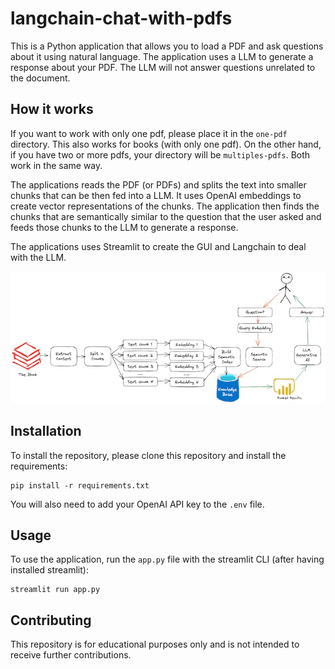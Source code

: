 # langchain-chat-with-pdfs

This is a Python application that allows you to load a PDF and ask questions about it using natural language. The application uses a LLM to generate a response about your PDF. The LLM will not answer questions unrelated to the document.

## How it works

If you want to work with only one pdf, please place it in the `one-pdf` directory. This also works for books (with only one pdf). On the other hand, if you have two or more pdfs, your directory will be `multiples-pdfs`. Both work in the same way. 

The applications reads the PDF (or PDFs) and splits the text into smaller chunks that can be then fed into a LLM. It uses OpenAI embeddings to create vector representations of the chunks. The application then finds the chunks that are semantically similar to the question that the user asked and feeds those chunks to the LLM to generate a response.

The applications uses Streamlit to create the GUI and Langchain to deal with the LLM.

![Workflow](docs/workflow.jpg)

## Installation

To install the repository, please clone this repository and install the requirements:

```
pip install -r requirements.txt
```

You will also need to add your OpenAI API key to the `.env` file.

## Usage

To use the application, run the `app.py` file with the streamlit CLI (after having installed streamlit): 

```
streamlit run app.py
```
## Contributing

This repository is for educational purposes only and is not intended to receive further contributions. 
